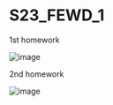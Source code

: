 # S23_FEWD_1
1st homework

![image](https://user-images.githubusercontent.com/32202610/218405136-ef600524-5558-4577-b61d-6a434c34613c.png)

2nd homework

![image](https://user-images.githubusercontent.com/32202610/220066015-a375104b-b04b-4f21-8e87-d048c71465c0.png)
